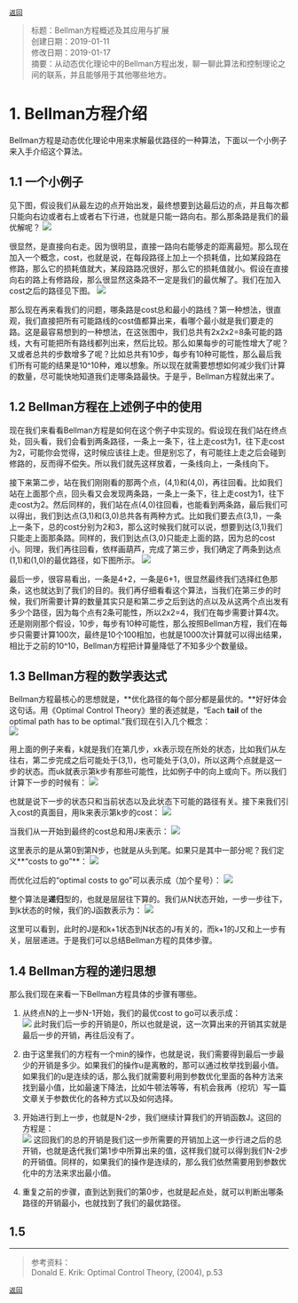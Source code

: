 [`返回`](README.md)

> 标题：Bellman方程概述及其应用与扩展  
> 创建日期：2019-01-11   
> 修改日期：2019-01-17  
> 摘要：从动态优化理论中的Bellman方程出发，聊一聊此算法和控制理论之间的联系，并且能够用于其他哪些地方。

# 1. Bellman方程介绍
Bellman方程是动态优化理论中用来求解最优路径的一种算法，下面以一个小例子来入手介绍这个算法。

## 1.1 一个小例子
见下图，假设我们从最左边的点开始出发，最终想要到达最后边的点，并且每次都只能向右边或者右上或者右下行进，也就是只能一路向右。那么那条路是我们的最优解呢？
![](Pictures/20190111_Bellman方程概述及其应用与扩展/1-1.png)

很显然，是直接向右走。因为很明显，直接一路向右能够走的距离最短。那么现在加入一个概念，cost，也就是说，在每段路径上加上一个损耗值，比如某段路在修路，那么它的损耗值就大，某段路路况很好，那么它的损耗值就小。假设在直接向右的路上有修路段，那么很显然这条路不一定是我们的最优解了。我们在加入cost之后的路径见下图。
![](Pictures/20190111_Bellman方程概述及其应用与扩展/1-2.png)

那么现在再来看我们的问题，哪条路是cost总和最小的路线？第一种想法，很直观，我们直接把所有可能路线的cost值都算出来，看哪个最小就是我们要走的路。这是最容易想到的一种想法，在这张图中，我们总共有2x2x2=8条可能的路线，大有可能把所有路线都列出来，然后比较。那么如果每步的可能性增大了呢？又或者总共的步数增多了呢？比如总共有10步，每步有10种可能性，那么最后我们所有可能的结果是10^10种，难以想象。所以现在就需要想想如何减少我们计算的数量，尽可能快地知道我们走哪条路最快。于是乎，Bellman方程就出来了。  

## 1.2 Bellman方程在上述例子中的使用
现在我们来看看Bellman方程是如何在这个例子中实现的。假设现在我们站在终点处，回头看，我们会看到两条路径，一条上一条下，往上走cost为1，往下走cost为2，可能你会觉得，这时候应该往上走。但是别忘了，有可能往上走之后会碰到修路的，反而得不偿失。所以我们就先这样放着，一条线向上，一条线向下。  

接下来第二步，站在我们刚刚看的那两个点，(4,1)和(4,0)，再往回看。比如我们站在上面那个点，回头看又会发现两条路，一条上一条下，往上走cost为1，往下走cost为2。然后同样的，我们站在点(4,0)往回看，也能看到两条路，最后我们可以得出，我们到达点(3,1)和(3,0)总共各有两种方式。比如我们要去点(3,1)，一条上一条下，总的cost分别为2和3，那么这时候我们就可以说，想要到达(3,1)我们只能走上面那条路。同样的，我们到达点(3,0)只能走上面的路，因为总的cost小。同理，我们再往回看，依样画葫芦，完成了第三步，我们确定了两条到达点(1,1)和(1,0)的最优路径，如下图所示。
![](Pictures/20190111_Bellman方程概述及其应用与扩展/1-3.png)

最后一步，很容易看出，一条是4+2，一条是6+1，很显然最终我们选择红色那条，这也就达到了我们的目的。我们再仔细看看这个算法，当我们在第三步的时候，我们所需要计算的数量其实只是和第二步之后到达的点以及从这两个点出发有多少个路径，因为每个点有2条可能性，所以2x2=4，我们在每步需要计算4次。还是刚刚那个假设，10步，每步有10种可能性，那么按照Bellman方程，我们在每步只需要计算100次，最终是10个100相加，也就是1000次计算就可以得出结果，相比于之前的10^10，Bellman方程把计算量降低了不知多少个数量级。

## 1.3 Bellman方程的数学表达式
Bellman方程最核心的思想就是，**优化路径的每个部分都是最优的。**好好体会这句话。用《Optimal Control Theory》里的表述就是，“Each **tail** of the optimal path has to be optimal.”我们现在引入几个概念：  
![](Pictures/20190111_Bellman方程概述及其应用与扩展/1-4.png)

用上面的例子来看，k就是我们在第几步，xk表示现在所处的状态，比如我们从左往右，第二步完成之后可能处于(3,1)，也可能处于(3,0)，所以这两个点就是这一步的状态。而uk就表示第k步有那些可能性，比如例子中的向上或向下。所以我们计算下一步的时候有：
![](Pictures/20190111_Bellman方程概述及其应用与扩展/1-5.png)

也就是说下一步的状态只和当前状态以及此状态下可能的路径有关。接下来我们引入cost的真面目，用Ik来表示第k步的cost：
![](Pictures/20190111_Bellman方程概述及其应用与扩展/1-6.png)

当我们从一开始到最终的cost总和用J来表示：
![](Pictures/20190111_Bellman方程概述及其应用与扩展/1-7.png)

这里表示的是从第0到第N步，也就是从头到尾。如果只是其中一部分呢？我们定义**“costs to go”**：
![](Pictures/20190111_Bellman方程概述及其应用与扩展/1-8.png)

而优化过后的“optimal costs to go”可以表示成（加个星号）：
![](Pictures/20190111_Bellman方程概述及其应用与扩展/1-9.png)

整个算法是**递归**型的，也就是层层往下算的。我们从N状态开始，一步一步往下，到k状态的时候，我们的J函数表示为：
![](Pictures/20190111_Bellman方程概述及其应用与扩展/1-10.png)

这里可以看到，此时的J是和k+1状态到N状态的J有关的，而k+1的J又和上一步有关，层层递进。于是我们可以总结Bellman方程的具体步骤。

## 1.4 Bellman方程的递归思想
那么我们现在来看一下Bellman方程具体的步骤有哪些。

1. 从终点N的上一步N-1开始，我们的最优cost to go可以表示成：  
![](Pictures/20190111_Bellman方程概述及其应用与扩展/1-11.png)
此时我们后一步的开销是0，所以也就是说，这一次算出来的开销其实就是最后一步的开销，再往后没有了。

2. 由于这里我们的方程有一个min的操作，也就是说，我们需要得到最后一步最少的开销是多少。如果我们的操作u是离散的，那可以通过枚举找到最小值。如果我们的u是连续的话，那么我们就需要利用到参数优化里面的各种方法来找到最小值，比如最速下降法，比如牛顿法等等，有机会我再（挖坑）写一篇文章关于参数优化的各种方式以及如何选择。

3. 开始进行到上一步，也就是N-2步，我们继续计算我们的开销函数J。这回的方程是：  
![](Pictures/20190111_Bellman方程概述及其应用与扩展/1-12.png)
这回我们的总的开销是我们这一步所需要的开销加上这一步行进之后的总开销，也就是迭代我们第1步中所算出来的值，这样我们就可以得到我们N-2步的开销值。同样的，如果我们的操作是连续的，那么我们依然需要用到参数优化中的方法来求出最小值。  
4. 重复之前的步骤，直到达到我们的第0步，也就是起点处，就可以判断出哪条路径的开销最小，也就找到了我们的最优路径。

## 1.5 

----------
> 参考资料：  
> Donald E. Krik: Optimal Control Theory, (2004), p.53

[`返回`](README.md)  